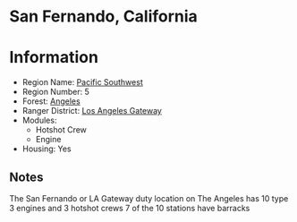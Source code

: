 
San Fernando, California
========================
  
# Information  
* Region Name: [Pacific Southwest]()  
* Region Number: 5  
* Forest: [Angeles](http://www.fs.usda.gov/angeles)  
* Ranger District: [Los Angeles Gateway]()  
* Modules:  
  - Hotshot Crew  
  - Engine  
* Housing: Yes  
  
## Notes

The San Fernando or LA Gateway duty location on The Angeles has 10 type 3 engines and 3 hotshot crews 7 of the 10 stations have barracks 